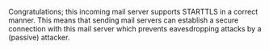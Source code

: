 Congratulations; this incoming mail server supports STARTTLS in a correct manner. This means that sending mail servers can establish a secure connection with this mail server which prevents eavesdropping attacks by a (passive) attacker.
